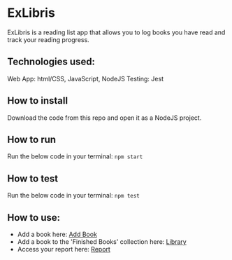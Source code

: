 # ExLibris

ExLibris is a reading list app that allows you to log books you have read and track your reading progress.

## Technologies used:

Web App: html/CSS, JavaScript, NodeJS
Testing: Jest

## How to install

Download the code from this repo and open it as a NodeJS project.

## How to run

Run the below code in your terminal:
`npm start`

## How to test

Run the below code in your terminal:
`npm test`

## How to use:

- Add a book here:
  [Add Book](http://localhost:8000/admin/add-book)
- Add a book to the 'Finished Books' collection here:
  [Library](http://localhost:8000/)
- Access your report here:
  [Report](http://localhost:8000/report)
